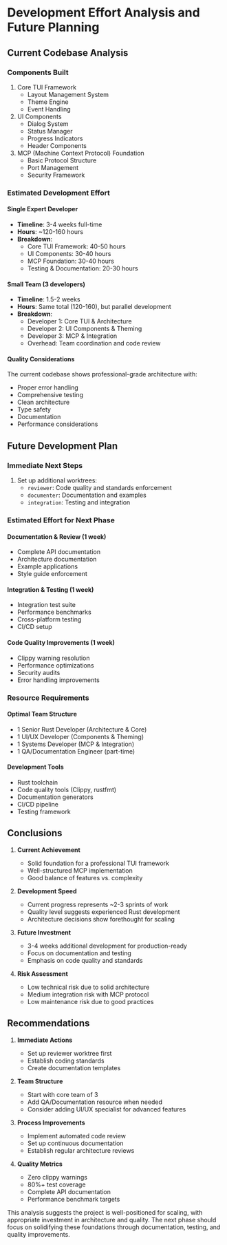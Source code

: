 # Development Effort Analysis and Future Planning

## Current Codebase Analysis

### Components Built
1. Core TUI Framework
   - Layout Management System
   - Theme Engine
   - Event Handling
2. UI Components
   - Dialog System
   - Status Manager
   - Progress Indicators
   - Header Components
3. MCP (Machine Context Protocol) Foundation
   - Basic Protocol Structure
   - Port Management
   - Security Framework

### Estimated Development Effort

#### Single Expert Developer
- **Timeline**: 3-4 weeks full-time
- **Hours**: ~120-160 hours
- **Breakdown**:
  - Core TUI Framework: 40-50 hours
  - UI Components: 30-40 hours
  - MCP Foundation: 30-40 hours
  - Testing & Documentation: 20-30 hours

#### Small Team (3 developers)
- **Timeline**: 1.5-2 weeks
- **Hours**: Same total (120-160), but parallel development
- **Breakdown**:
  - Developer 1: Core TUI & Architecture
  - Developer 2: UI Components & Theming
  - Developer 3: MCP & Integration
  - Overhead: Team coordination and code review

#### Quality Considerations
The current codebase shows professional-grade architecture with:
- Proper error handling
- Comprehensive testing
- Clean architecture
- Type safety
- Documentation
- Performance considerations

## Future Development Plan

### Immediate Next Steps
1. Set up additional worktrees:
   - `reviewer`: Code quality and standards enforcement
   - `documenter`: Documentation and examples
   - `integration`: Testing and integration

### Estimated Effort for Next Phase

#### Documentation & Review (1 week)
- Complete API documentation
- Architecture documentation
- Example applications
- Style guide enforcement

#### Integration & Testing (1 week)
- Integration test suite
- Performance benchmarks
- Cross-platform testing
- CI/CD setup

#### Code Quality Improvements (1 week)
- Clippy warning resolution
- Performance optimizations
- Security audits
- Error handling improvements

### Resource Requirements

#### Optimal Team Structure
- 1 Senior Rust Developer (Architecture & Core)
- 1 UI/UX Developer (Components & Theming)
- 1 Systems Developer (MCP & Integration)
- 1 QA/Documentation Engineer (part-time)

#### Development Tools
- Rust toolchain
- Code quality tools (Clippy, rustfmt)
- Documentation generators
- CI/CD pipeline
- Testing framework

## Conclusions

1. **Current Achievement**
   - Solid foundation for a professional TUI framework
   - Well-structured MCP implementation
   - Good balance of features vs. complexity

2. **Development Speed**
   - Current progress represents ~2-3 sprints of work
   - Quality level suggests experienced Rust development
   - Architecture decisions show forethought for scaling

3. **Future Investment**
   - 3-4 weeks additional development for production-ready
   - Focus on documentation and testing
   - Emphasis on code quality and standards

4. **Risk Assessment**
   - Low technical risk due to solid architecture
   - Medium integration risk with MCP protocol
   - Low maintenance risk due to good practices

## Recommendations

1. **Immediate Actions**
   - Set up reviewer worktree first
   - Establish coding standards
   - Create documentation templates

2. **Team Structure**
   - Start with core team of 3
   - Add QA/Documentation resource when needed
   - Consider adding UI/UX specialist for advanced features

3. **Process Improvements**
   - Implement automated code review
   - Set up continuous documentation
   - Establish regular architecture reviews

4. **Quality Metrics**
   - Zero clippy warnings
   - 80%+ test coverage
   - Complete API documentation
   - Performance benchmark targets

This analysis suggests the project is well-positioned for scaling, with appropriate investment in architecture and quality. The next phase should focus on solidifying these foundations through documentation, testing, and quality improvements. 